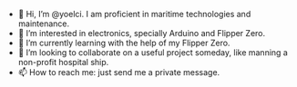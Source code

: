- 👋 Hi, I’m @yoelci. I am proficient in maritime technologies and maintenance.
- 👀 I’m interested in electronics, specially Arduino and Flipper Zero.
- 🌱 I’m currently learning with the help of my Flipper Zero.
- 💞️ I’m looking to collaborate on a useful project someday, like manning a non-profit hospital ship.
- 📫 How to reach me: just send me a private message.

<!---
yoelci/yoelci is a ✨ special ✨ repository because its `README.md` (this file) appears on your GitHub profile.
You can click the Preview link to take a look at your changes.
--->
